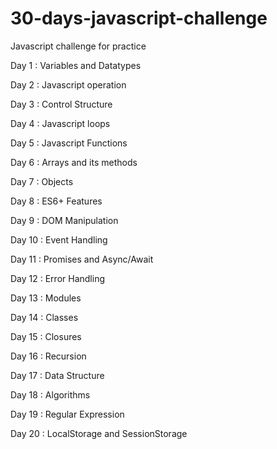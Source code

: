 # 30-days-javascript-challenge
Javascript challenge for practice

Day 1 :
Variables and Datatypes

Day 2 :
Javascript operation

Day 3 :
Control Structure

Day 4 :
Javascript loops

Day 5 :
Javascript Functions

Day 6 :
Arrays and its methods

Day 7 :
Objects

Day 8 :
ES6+ Features

Day 9 :
DOM Manipulation

Day 10 :
Event Handling

Day 11 :
Promises and Async/Await

Day 12 : 
Error Handling

Day 13 : 
Modules

Day 14 :
Classes

Day 15 :
Closures

Day 16 :
Recursion

Day 17 :
Data Structure

Day 18 :
Algorithms

Day 19 : 
Regular Expression

Day 20 :
LocalStorage and SessionStorage